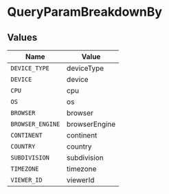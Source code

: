 # QueryParamBreakdownBy


## Values

| Name             | Value            |
| ---------------- | ---------------- |
| `DEVICE_TYPE`    | deviceType       |
| `DEVICE`         | device           |
| `CPU`            | cpu              |
| `OS`             | os               |
| `BROWSER`        | browser          |
| `BROWSER_ENGINE` | browserEngine    |
| `CONTINENT`      | continent        |
| `COUNTRY`        | country          |
| `SUBDIVISION`    | subdivision      |
| `TIMEZONE`       | timezone         |
| `VIEWER_ID`      | viewerId         |